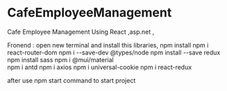 # CafeEmployeeManagement
Cafe Employee Management Using React ,asp.net ,

Fronend :
open new terminal and install this libraries,
npm install
npm i react-router-dom
npm i --save-dev @types/node
npm install --save redux
npm install sass 
npm i @mui/material  
 npm i antd
npm i axios
npm i universal-cookie
npm i react-redux

after use
npm start command to start project
